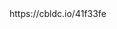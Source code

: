  <!DOCTYPE html>
<html>
  <head>
    <meta charset="UTF-8">
    <title>title</title>
  </head>
  <body>
  https://cbldc.io/41f33fe
  </body>
</html>
